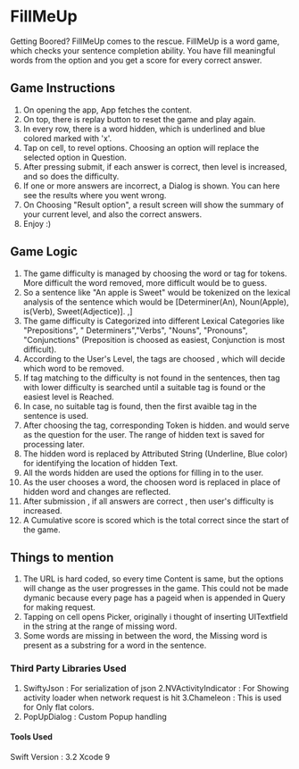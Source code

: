 # FillMeUp
Getting Boored? FillMeUp comes to the rescue. FillMeUp is a word game, which checks your sentence completion ability. You have fill meaningful words from the option and you get a score for every correct answer.

## Game Instructions
1. On opening the app, App fetches the content.
2. On top, there is replay button to reset the game and play again.
3. In every row, there is a word hidden, which is underlined and blue colored marked with 'x'.
4. Tap on cell, to revel options. Choosing an option will replace the selected option in Question.
5. After pressing submit, if each answer is correct, then level is increased, and so does the difficulty.
6. If one or more answers are incorrect, a Dialog is shown. You can here see the results where you went wrong.
7. On Choosing "Result option", a result screen will show the summary of your current level, and also the correct answers.
8. Enjoy :)

## Game Logic
1. The game difficulty is managed by choosing the word or tag for tokens. More difficult the  word removed, more difficult would be to guess.
2. So a sentence like "An apple is Sweet" would be tokenized on the lexical analysis of the sentence which would be [Determiner(An), Noun(Apple), is(Verb), Sweet(Adjectice)]. ,]
2. The game difficulty is Categorized into different Lexical Categories like "Prepositions", " Determiners","Verbs", "Nouns", "Pronouns", "Conjunctions" (Preposition is choosed as easiest, Conjunction is most difficult).
3. According to the User's Level, the tags are choosed , which will decide which word to be removed.
4. If tag matching to the difficulty is not found in the sentences, then tag with lower difficulty is searched until a suitable tag is found or the easiest level is Reached.
5. In case, no suitable tag is found, then the first avaible tag in the sentence is used.
6. After choosing the tag, corresponding Token is hidden. and would serve as the question for the user. The range of hidden text is saved for processing later.
7. The hidden word is replaced by Attributed String (Underline, Blue color) for identifying the location of hidden Text.
8. All the words hidden are used the options for filling in to the user.
9. As the user chooses a word, the choosen word is replaced in place of hidden word and changes are reflected.
10. After submission , if all answers are correct , then user's difficulty is increased.
11. A Cumulative score is scored which is the total correct since the start of the game.

## Things to mention
1. The URL is hard coded, so every time Content is same, but the options will  change as the user progresses in the game. This could not be made dymanic because every page has a pageid when is appended in Query for making request.
2. Tapping on cell opens Picker, originally i thought of inserting UITextfield in the string at the range of missing word.
3. Some words are missing in between the word, the  Missing word is present as a substring for a word in the sentence.

### Third Party Libraries Used
1. SwiftyJson : For serialization of json 
2.NVActivityIndicator : For Showing activity loader when network request is hit
3.Chameleon : This is used for Only flat colors.
4. PopUpDialog : Custom Popup handling

#### Tools Used
Swift Version : 3.2
Xcode 9

